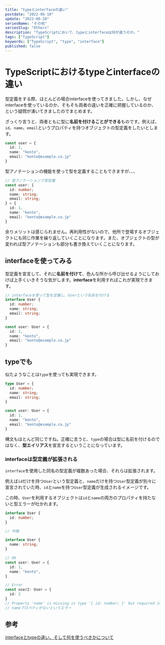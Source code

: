 ```yaml
---
title: "typeとinterfaceの違い"
postdate: "2022-06-10"
update: "2022-06-10"
seriesName: "その他"
seriesSlug: "Others"
description: "TypeScriptにおいて、typeとinterfaceは何が違うのか。"
tags: ["TypeScript"]
keywords: ["TypeScript", "type", "interface"]
published: false
---
```


# TypeScriptにおけるtypeとinterfaceの違い

型定義をする際、ほとんどの場合interfaceを使ってきました。しかし、なぜinterfaceを使っているのか、そもそも両者の違いを正確に把握しているのか、という疑問が湧いてきましたのでまとめます。

ざっくり言うと、両者ともに型に**名前を付けることができる**ものです。例えば、`id`、`name`、`email`というプロパティを持つオブジェクトの型定義をしたいとします。

```ts
const user = {
  id: 1,
  name: "kento",
  email: "kento@example.co.jp"
}
```

型アノテーションの機能を使って型を定義することもできますが、、、

```ts
// 型アノテーションで型定義
const user: {
  id: number;
  name: string;
  email: string;
} = {
  id: 1,
  name: "kento",
  email: "kento@example.co.jp"
}
```

余りメリットは感じられません。再利用性がないので、他所で登場するオブジェクトにも同じ作業を繰り返していくことになります。また、オブジェクトの型が変われば型アノテーションも部分も書き換えていくことになります。

## interfaceを使ってみる

型定義を宣言して、それに**名前を付けて**、色んな所から呼び出せるようにしておけば上手くいきそうな気がします。**interface**を利用すればこれが実現できます。

```ts:title=script.ts
// interfaceを使って型を定義し、Userという名前を付ける
interface User {
  id: number;
  name: string;
  email: string;
}

const user: User = {
  id: 1,
  name: "kento",
  email: "kento@example.co.jp"
}
```

## typeでも

似たようなことは`type`を使っても実現できます。

```ts:title=script.ts
type User = {
  id: number;
  name: string;
  email: string;
}

const user: User = {
  id: 1,
  name: "kento",
  email: "kento@example.co.jp"
}
```

構文もほとんど同じですね。正確に言うと、`type`の場合は型に名前を付けるのではなく、**型エイリアス**を宣言するということになっています。

### interfaceは型定義が拡張される

`interface`を使用した同名の型定義が複数あった場合、それらは拡張されます。

例えば`id`だけを持つ`User`という型定義と、`name`だけを持つ`User`型定義が別々に宣言されていた時、`id`と`name`を持つ`User`型定義が生成されるイメージです。

この時、`User`を利用するオブジェクトは`id`と`name`の両方のプロパティを持たないと型エラーが吐かれます。

```ts:title=script.ts
interface User {
  id: number;
}

// 中略

interface User {
  name: string;
}

// OK
const user: User = {
  id: 1,
  name: "kento",
}

// Error
const user2: User = {
  id: 2
}
// Property 'name' is missing in type '{ id: number; }' but required in type 'User'.
// nameプロパティがないというエラー
```


## 参考

[interfaceとtypeの違い、そして何を使うべきかについて](https://zenn.dev/luvmini511/articles/6c6f69481c2d17)
